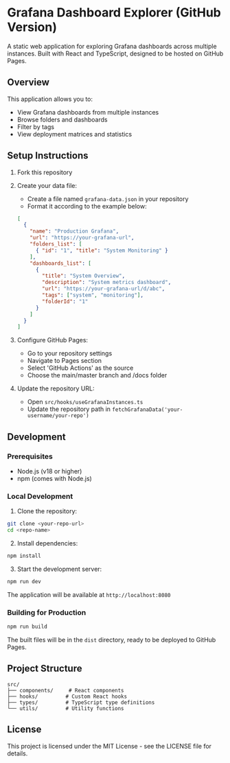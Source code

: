 # Grafana Dashboard Explorer (GitHub Version)

A static web application for exploring Grafana dashboards across multiple instances. Built with React and TypeScript, designed to be hosted on GitHub Pages.

## Overview

This application allows you to:
- View Grafana dashboards from multiple instances
- Browse folders and dashboards
- Filter by tags
- View deployment matrices and statistics

## Setup Instructions

1. Fork this repository

2. Create your data file:
   - Create a file named `grafana-data.json` in your repository
   - Format it according to the example below:
   ```json
   [
     {
       "name": "Production Grafana",
       "url": "https://your-grafana-url",
       "folders_list": [
         { "id": "1", "title": "System Monitoring" }
       ],
       "dashboards_list": [
         {
           "title": "System Overview",
           "description": "System metrics dashboard",
           "url": "https://your-grafana-url/d/abc",
           "tags": ["system", "monitoring"],
           "folderId": "1"
         }
       ]
     }
   ]
   ```

3. Configure GitHub Pages:
   - Go to your repository settings
   - Navigate to Pages section
   - Select 'GitHub Actions' as the source
   - Choose the main/master branch and /docs folder

4. Update the repository URL:
   - Open `src/hooks/useGrafanaInstances.ts`
   - Update the repository path in `fetchGrafanaData('your-username/your-repo')`

## Development

### Prerequisites

- Node.js (v18 or higher)
- npm (comes with Node.js)

### Local Development

1. Clone the repository:
```bash
git clone <your-repo-url>
cd <repo-name>
```

2. Install dependencies:
```bash
npm install
```

3. Start the development server:
```bash
npm run dev
```

The application will be available at `http://localhost:8080`

### Building for Production

```bash
npm run build
```

The built files will be in the `dist` directory, ready to be deployed to GitHub Pages.

## Project Structure

```
src/
├── components/     # React components
├── hooks/         # Custom React hooks
├── types/         # TypeScript type definitions
└── utils/         # Utility functions
```

## License

This project is licensed under the MIT License - see the LICENSE file for details.